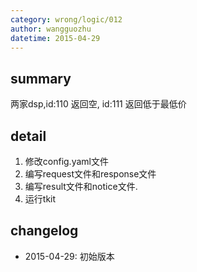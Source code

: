 ```yaml
---
category: wrong/logic/012
author: wangguozhu
datetime: 2015-04-29
---
```


## summary

两家dsp,id:110 返回空, id:111 返回低于最低价

## detail

1. 修改config.yaml文件
2. 编写request文件和response文件
3. 编写result文件和notice文件.
4. 运行tkit

## changelog

- 2015-04-29: 初始版本